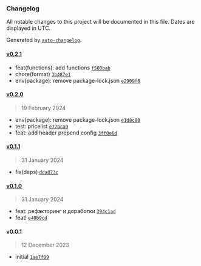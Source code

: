 ### Changelog

All notable changes to this project will be documented in this file. Dates are displayed in UTC.

Generated by [`auto-changelog`](https://github.com/CookPete/auto-changelog).

#### [v0.2.1](https://github.com/wmakeev/csv-transform/compare/v0.2.0...v0.2.1)

- feat(functions): add functions [`f500bab`](https://github.com/wmakeev/csv-transform/commit/f500bab1fd38031f78a6ba4b6ca88c83382d849f)
- chore(format) [`3b487e1`](https://github.com/wmakeev/csv-transform/commit/3b487e190a854fb31e0542b2b89477a38b30bac6)
- env(package): remove package-lock.json [`e2909f6`](https://github.com/wmakeev/csv-transform/commit/e2909f637695b7951ab84f6c7712cc5fd4a262f5)

#### [v0.2.0](https://github.com/wmakeev/csv-transform/compare/v0.1.1...v0.2.0)

> 19 February 2024

- env(package): remove package-lock.json [`e1d8c80`](https://github.com/wmakeev/csv-transform/commit/e1d8c809d913dd8469159c25d4b89fef494b5a52)
- test: pricelist [`e77bca9`](https://github.com/wmakeev/csv-transform/commit/e77bca9d3f50f5c5f58ba6ba8645d8dd4cd4f395)
- feat: add header prepend config [`3ff0e6d`](https://github.com/wmakeev/csv-transform/commit/3ff0e6d17f34809e7ccb70b1db7af706ef5f2595)

#### [v0.1.1](https://github.com/wmakeev/csv-transform/compare/v0.1.0...v0.1.1)

> 31 January 2024

- fix(deps) [`dda073c`](https://github.com/wmakeev/csv-transform/commit/dda073cfa720b02ae99cc7b11d2ba94b3c1a8a8d)

#### [v0.1.0](https://github.com/wmakeev/csv-transform/compare/v0.0.1...v0.1.0)

> 31 January 2024

- feat: рефакторинг и доработки [`394c1ad`](https://github.com/wmakeev/csv-transform/commit/394c1ad51303ad347c47ea598ec7ded647283dc0)
- feat! [`e40b9cd`](https://github.com/wmakeev/csv-transform/commit/e40b9cd9a4f2ed9721b6dd5b38e011a4ad8761e3)

#### v0.0.1

> 12 December 2023

- initial [`1ae7f09`](https://github.com/wmakeev/csv-transform/commit/1ae7f0948195b77c4d7d4e0fe146642073686a84)
